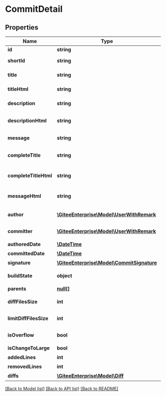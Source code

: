 # CommitDetail

## Properties
Name | Type | Description | Notes
------------ | ------------- | ------------- | -------------
**id** | **string** | Commit ID | [optional] 
**shortId** | **string** | Commit Short ID | [optional] 
**title** | **string** | Commit Title | [optional] 
**titleHtml** | **string** | Commit Html Title | [optional] 
**description** | **string** | Commit Description | [optional] 
**descriptionHtml** | **string** | Commit Html Description | [optional] 
**message** | **string** | Commit Message | [optional] 
**completeTitle** | **string** | Complete Commit Title | [optional] 
**completeTitleHtml** | **string** | Complete Commit Title Html | [optional] 
**messageHtml** | **string** | Commit Html Message | [optional] 
**author** | [**\GiteeEnterprise\Model\UserWithRemark**](UserWithRemark.md) | Commit 作者 | [optional] 
**committer** | [**\GiteeEnterprise\Model\UserWithRemark**](UserWithRemark.md) | Commit 提交人 | [optional] 
**authoredDate** | [**\DateTime**](https://www.php.net/class.datetime) | 推送时间 | [optional] 
**committedDate** | [**\DateTime**](https://www.php.net/class.datetime) | 提交时间 | [optional] 
**signature** | [**\GiteeEnterprise\Model\CommitSignature**](CommitSignature.md) | 签名 | [optional] 
**buildState** | **object** | Gitee Go构建状态 | [optional] 
**parents** | [**null[]**](.md) | 父节点 | [optional] 
**diffFilesSize** | **int** | diff 文件大小 | [optional] 
**limitDiffFilesSize** | **int** | 可渲染的diff文件大小 | [optional] 
**isOverflow** | **bool** | diff大小是否超出限制 | [optional] 
**isChangeToLarge** | **bool** | diff是否过大 | [optional] 
**addedLines** | **int** | 新增行数 | [optional] 
**removedLines** | **int** | 删除行数 | [optional] 
**diffs** | [**\GiteeEnterprise\Model\Diff**](Diff.md) | 文件diff | [optional] 

[[Back to Model list]](../../README.md#documentation-for-models) [[Back to API list]](../../README.md#documentation-for-api-endpoints) [[Back to README]](../../README.md)


